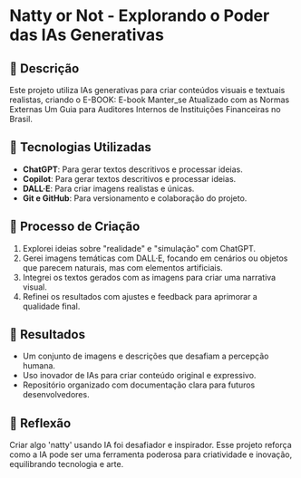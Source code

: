 # Natty or Not - Explorando o Poder das IAs Generativas

## 📒 Descrição
Este projeto utiliza IAs generativas para criar conteúdos visuais e textuais realistas, criando o E-BOOK: E-book Manter_se Atualizado com as Normas Externas Um Guia para Auditores Internos de Instituições Financeiras no Brasil. 



## 🤖 Tecnologias Utilizadas
- **ChatGPT**: Para gerar textos descritivos e processar ideias.
- **Copilot**: Para gerar textos descritivos e processar ideias.
- **DALL·E**: Para criar imagens realistas e únicas.
- **Git e GitHub**: Para versionamento e colaboração do projeto.

## 🧐 Processo de Criação
1. Explorei ideias sobre "realidade" e "simulação" com ChatGPT.
2. Gerei imagens temáticas com DALL·E, focando em cenários ou objetos que parecem naturais, mas com elementos artificiais.
3. Integrei os textos gerados com as imagens para criar uma narrativa visual.
4. Refinei os resultados com ajustes e feedback para aprimorar a qualidade final.

## 🚀 Resultados
- Um conjunto de imagens e descrições que desafiam a percepção humana.
- Uso inovador de IAs para criar conteúdo original e expressivo.
- Repositório organizado com documentação clara para futuros desenvolvedores.

## 💭 Reflexão
Criar algo 'natty' usando IA foi desafiador e inspirador. Esse projeto reforça como a IA pode ser uma ferramenta poderosa para criatividade e inovação, equilibrando tecnologia e arte.

